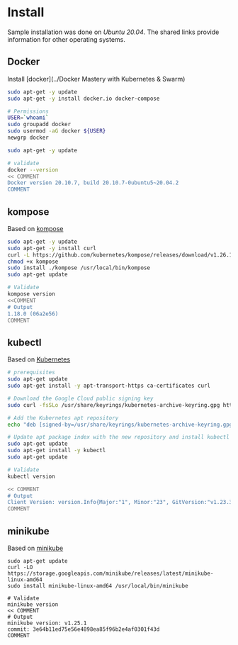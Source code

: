 # Install 

Sample installation was done on _Ubuntu 20.04_. The shared links provide information for other operating systems. 

## Docker 
Install [docker](../Docker Mastery with Kubernetes & Swarm)
```bash
sudo apt-get -y update 
sudo apt-get -y install docker.io docker-compose 

# Permissions 
USER=`whoami`
sudo groupadd docker
sudo usermod -aG docker ${USER}
newgrp docker

sudo apt-get -y update

# validate
docker --version
<< COMMENT
Docker version 20.10.7, build 20.10.7-0ubuntu5~20.04.2
COMMENT  
```

## kompose
Based on [kompose](https://kompose.io/installation/)
```bash
sudo apt-get -y update 
sudo apt-get -y install curl 
curl -L https://github.com/kubernetes/kompose/releases/download/v1.26.1/kompose-linux-amd64 -o kompose
chmod +x kompose
sudo install ./kompose /usr/local/bin/kompose
sudo apt-get update

# Validate 
kompose version 
<<COMMENT
# Output  
1.18.0 (06a2e56)
COMMENT

```

## kubectl
Based on [Kubernetes](https://kubernetes.io/docs/tasks/tools/install-kubectl-linux/)

```bash
# prerequisites
sudo apt-get update
sudo apt-get install -y apt-transport-https ca-certificates curl

# Download the Google Cloud public signing key
sudo curl -fsSLo /usr/share/keyrings/kubernetes-archive-keyring.gpg https://packages.cloud.google.com/apt/doc/apt-key.gpg

# Add the Kubernetes apt repository
echo "deb [signed-by=/usr/share/keyrings/kubernetes-archive-keyring.gpg] https://apt.kubernetes.io/ kubernetes-xenial main" | sudo tee /etc/apt/sources.list.d/kubernetes.list

# Update apt package index with the new repository and install kubectl
sudo apt-get update
sudo apt-get install -y kubectl
sudo apt-get update

# Validate 
kubectl version 

<< COMMENT 
# Output
Client Version: version.Info{Major:"1", Minor:"23", GitVersion:"v1.23.3", GitCommit:"816c97ab8cff8a1c72eccca1026f7820e93e0d25", GitTreeState:"clean", BuildDate:"2022-01-25T21:25:17Z", GoVersion:"go1.17.6", Compiler:"gc", Platform:"linux/amd64"}
COMMENT
```

## minikube 
Based on [minikube](https://minikube.sigs.k8s.io/docs/start/)
```commandline
sudo apt-get update
curl -LO https://storage.googleapis.com/minikube/releases/latest/minikube-linux-amd64
sudo install minikube-linux-amd64 /usr/local/bin/minikube

# Validate 
minikube version
<< COMMENT 
# Output
minikube version: v1.25.1
commit: 3e64b11ed75e56e4898ea85f96b2e4af0301f43d
COMMENT
```

